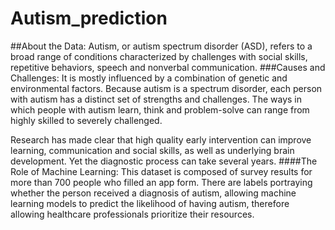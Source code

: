 # Autism_prediction
##About the Data:
Autism, or autism spectrum disorder (ASD), refers to a broad range of conditions characterized by challenges with social skills, repetitive behaviors, speech and nonverbal communication.
###Causes and Challenges:
It is mostly influenced by a combination of genetic and environmental factors. Because autism is a spectrum disorder, each person with autism has a distinct set of strengths and challenges. The ways in which people with autism learn, think and problem-solve can range from highly skilled to severely challenged.

Research has made clear that high quality early intervention can improve learning, communication and social skills, as well as underlying brain development. Yet the diagnostic process can take several years.
####The Role of Machine Learning:
This dataset is composed of survey results for more than 700 people who filled an app form. There are labels portraying whether the person received a diagnosis of autism, allowing machine learning models to predict the likelihood of having autism, therefore allowing healthcare professionals prioritize their resources.
